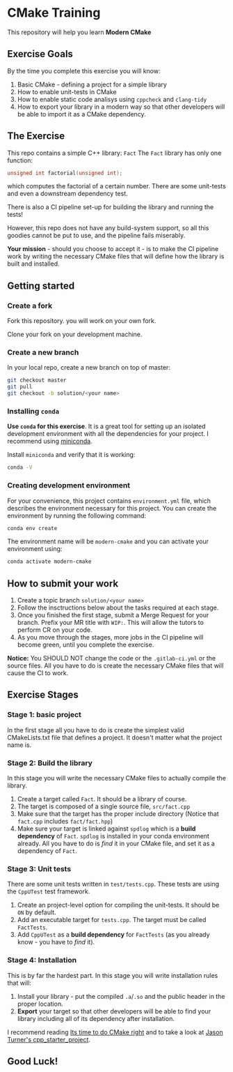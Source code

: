 # CMake Training
This repository will help you learn **Modern CMake**

## Exercise Goals

By the time you complete this exercise you will know:
1. Basic CMake - defining a project for a simple library
2. How to enable unit-tests in CMake
3. How to enable static code analisys using `cppcheck` and `clang-tidy`
4. How to export your library in a modern way so that other developers will be
able to import it as a CMake dependency.

## The Exercise
This repo contains a simple C++ library: `Fact`
The `Fact` library has only one function:

```c++
unsigned int factorial(unsigned int);
```

which computes the factorial of a certain number.
There are some unit-tests and even a downstream dependency test.

There is also a CI pipeline set-up for building the library and running the tests!

However, this repo does not have any build-system support, so all this goodies cannot be put to use, and the pipeline fails miserably.

**Your mission** - should you choose to accept it - is to make the CI pipeline work by writing the necessary CMake files that will define how the library is built and installed.

## Getting started
### Create a fork
Fork this repository. you will work on your own fork.

Clone your fork on your development machine.

### Create a new branch
In your local repo, create a new branch on top of master:

```sh
git checkout master
git pull
git checkout -b solution/<your name>
```

### Installing `conda`
**Use `conda` for this exercise**. It is a great tool for setting up an isolated
development environment with all the dependencies for your project.
I recommend using [miniconda](https://docs.conda.io/en/latest/miniconda.html).

Install `miniconda` and verify that it is working:
```sh
conda -V
```

### Creating development environment
For your convenience, this project contains `environment.yml` file, which
describes the environment necessary for this project. You can create the environment by running the following command:
```sh
conda env create
```

The environment name will be `modern-cmake` and you can activate your environment using:
```sh
conda activate modern-cmake
```

## How to submit your work
1. Create a topic branch `solution/<your name>`
2. Follow the insctructions below about the tasks required at each stage.
3. Once you finished the first stage, submit a Merge Request for
your branch. Prefix your MR title with `WIP:`. This will allow the
tutors to perform CR on your code.
4. As you move through the stages, more jobs in the CI pipeline will
become green, until you complete the exercise.

**Notice:** You SHOULD NOT change the code or the `.gitlab-ci.yml`
or the source files.
All you have to do is create the necessary CMake files that will cause the CI to work.


## Exercise Stages
### Stage 1: basic project
In the first stage all you have to do is create the simplest valid
CMakeLists.txt file that defines a project. It doesn't matter what the project
name is.

### Stage 2: Build the library
In this stage you will write the necessary CMake files to actually compile the
library.

1. Create a target called `Fact`. It should be a library of course.
2. The target is composed of a single source file, `src/fact.cpp`
3. Make sure that the target has the proper include directory (Notice that
`fact.cpp` includes `fact/fact.hpp`)
4. Make sure your target is linked against `spdlog` which is a
**build dependency** of `Fact`. `spdlog` is installed in your conda environment
already. All you have to do is *find* it in your CMake file, and set it as a
dependency of `Fact`.

### Stage 3: Unit tests
There are some unit tests written in `test/tests.cpp`. These tests
are using the `CppUTest` test framework.

1. Create an project-level option for compiling the unit-tests. It
should be `ON` by default.
2. Add an executable target for `tests.cpp`. The target must be
called `FactTests`.
3. Add `CppUTest` as a **build dependency** for `FactTests` (as you
already know - you have to *find* it).

### Stage 4: Installation
This is by far the hardest part. In this stage you will write installation rules that will:
1. Install your library - put the compiled `.a`/`.so` and the public
header in the proper location.
2. **Export** your target so that other developers will be able to find your library including all of its dependency after installation.

I recommend reading [Its time to do CMake right](https://pabloariasal.github.io/2018/02/19/its-time-to-do-cmake-right/)
and to take a look at [Jason Turner's cpp_starter_project](https://github.com/lefticus/cpp_starter_project).

## Good Luck!